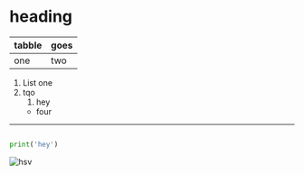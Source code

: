 # heading
|tabble|goes|
|---|---|
|one|two|

1. List one
2. tqo
   1. hey
   - four
   
---
```python

print('hey')

```
   
![hsv](https://upload.wikimedia.org/wikipedia/commons/thumb/f/f2/HSV_color_solid_cone.png/800px-HSV_color_solid_cone.png)
